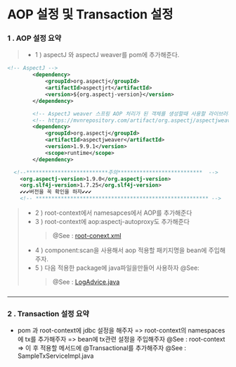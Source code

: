<h1>AOP 설정 및 Transaction 설정</h1>

<h3>1 . AOP 설정 요약</h3>

> - 1 ) aspectJ 와 aspectJ weaver를 pom에 추가해준다.

```xml
<!-- AspectJ -->
		<dependency>
			<groupId>org.aspectj</groupId>
			<artifactId>aspectjrt</artifactId>
			<version>${org.aspectj-version}</version>
		</dependency>

		<!-- AspectJ weaver 스프링 AOP 처리가 된 객체를 생성할때 사용할 라이브러리 -->
		<!-- https://mvnrepository.com/artifact/org.aspectj/aspectjweaver -->
		<dependency>
		    <groupId>org.aspectj</groupId>
		    <artifactId>aspectjweaver</artifactId>
		    <version>1.9.9.1</version>
		    <scope>runtime</scope>
		</dependency>

  <!--**************************주의***************************  -->
    <org.aspectj-version>1.9.0</org.aspectj-version>
    <org.slf4j-version>1.7.25</org.slf4j-version>
    ✔✔✔버전을 꼭 확인을 하자✔✔✔
    <!-- ******************************************************* -->

```

> - 2 ) root-context에서 namesapces에서 AOP를 추가해준다
> - 3 ) root-context에 aop:aspectj-autoproxy도 추가해준다
>   > @See : [root-conext.xml](https://github.com/edel1212/springStudy/blob/main/ex02/src/main/webapp/WEB-INF/spring/root-context.xml)
> - 4 ) component:scan을 사용해서 aop 적용할 패키지명을 bean에 주입해주자.
> - 5 ) 다음 적용한 package에 java파일을만들어 사용하자 @See:
>   > @See : [LogAdvice.java](https://github.com/edel1212/springStudy/blob/main/ex02/src/main/java/org/zerock/aop/LogAdvice.java)

<hr style="margin:25px 0 25px 0"/>

<h3>2 . Transaction 설정 요약</h3>

- pom 과 root-context에 jdbc 설정을 해주자
  => root-context의 namespaces에 tx를 추가해주자
  => bean에 tx관련 설정을 주입해주자 @See : root-context
  => 이 후 적용할 메서드에 @Transactional를 추가해주자 @See : SampleTxServiceImpl.java
